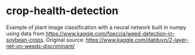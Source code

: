 # crop-health-detection
Example of plant image classification with a neural network built in numpy using data from https://www.kaggle.com/fpeccia/weed-detection-in-soybean-crops. Original source: https://www.kaggle.com/datduyn/2-layer-net-on-weeds-discriminant/
